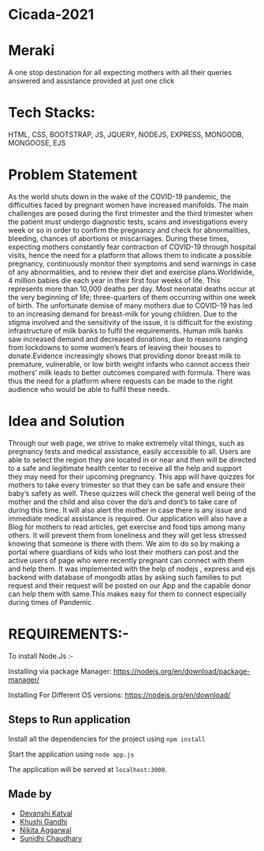 # Cicada-2021
# Meraki
A one stop destination for all expecting mothers with all their queries answered and assistance provided at just one click

# Tech Stacks:
HTML, CSS, BOOTSTRAP, JS, JQUERY, NODEJS, EXPRESS, MONGODB, MONGOOSE, EJS

# Problem Statement
As the world shuts down in the wake of the COVID-19 pandemic, the difficulties faced by pregnant women have increased manifolds. The main challenges are posed during the first trimester and the third trimester when the patient must undergo diagnostic tests, scans and investigations every week or so in order to confirm the pregnancy and check for abnormalities, bleeding, chances of abortions or miscarriages. During these times, expecting mothers constantly fear contraction of COVID-19 through hospital visits, hence the need for a platform that allows them to indicate a possible pregnancy, continuously monitor their symptoms and send warnings in case of any abnormalities, and to review their diet and exercise plans.Worldwide, 4 million babies die each year in their first four weeks of life. This represents more than 10,000 deaths per day. Most neonatal deaths occur at the very beginning of life; three-quarters of them occurring within one week of birth.
The unfortunate demise of many mothers due to COVID-19 has led to an increasing demand for breast-milk for young children. Due to the stigma
involved and the sensitivity of the issue, it is difficult for the existing infrastructure of milk banks to fulfil the requirements. Human milk banks saw increased demand and decreased donations, due to reasons ranging from lockdowns to some women’s fears of leaving their houses to donate.Evidence increasingly shows that providing donor breast milk to premature, vulnerable, or low birth weight infants who cannot access their mothers’ milk leads to better outcomes compared with formula. There was thus the need for a
platform where requests can be made to the right audience who would be able to fulfil these needs.

# Idea and Solution
Through our web page, we strive to make extremely vital things, such as pregnancy tests and medical assistance, easily accessible to all. Users are able to select the region they are located in or near and then will be directed to a safe and legitimate health center to receive all the help and support they may need for their upcoming pregnancy. 
This app will have quizzes for mothers to take every trimester so that they can be safe and ensure their baby’s safety as well. These quizzes will check the general well being of the mother and the child and also cover the do’s and dont’s to take care of during this time. It will also alert the mother in case there is any issue and immediate medical assistance is required. Our application will also have a Blog for mothers to read articles, get exercise and food tips among many others. It will prevent them from loneliness and they will get less stressed knowing that someone is there with them.
We aim to do so by making a portal where guardians of kids who lost their mothers can post and the active users of page who were recently pregnant can connect with them and help them. It was implemented with the help  of nodejs , express and ejs backend with database of mongodb atlas by asking such families to put request and their request will be posted on our App and the capable donor can help them with same.This makes easy for them to connect especially during times of Pandemic.

# REQUIREMENTS:-
To install Node.Js :-

Installing via package Manager: https://nodejs.org/en/download/package-manager/

Installing For Different OS versions: https://nodejs.org/en/download/

## Steps to Run application

Install all the dependencies for the project using `npm install`

Start the application using `node app.js`

The application will be served at `localhost:3000`.
 
## Made by
- <a href="https://github.com/devanshi-katyal"> Devanshi Katyal
- <a href="https://github.com/khushi3108"> Khushi Gandhi
- <a href="https://github.com/nikita-1801"> Nikita Aggarwal
- <a href="https://github.com/csunidhi13"> Sunidhi Chaudhary

